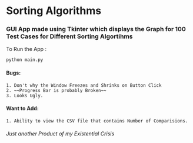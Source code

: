 # Sorting Algorithms

### GUI App made using Tkinter which displays the Graph for 100 Test Cases for Different Sorting Algortihms

To Run the App :
```
python main.py
```

#### Bugs:
    1. Don't why the Window Freezes and Shrinks on Button Click
    2. ~~Progress Bar is probably Broken~~
    3. Looks Ugly.
    

#### Want to Add:
    1. Ability to view the CSV file that contains Number of Comparisions.

###### _Just another Product of my Existential Crisis_

    